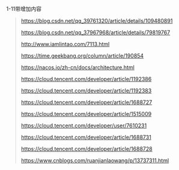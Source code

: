 1-11带增加内容

>https://blog.csdn.net/qq_39761320/article/details/109480891
>
>https://blog.csdn.net/qq_37967968/article/details/79819767 
>
>http://www.iamlintao.com/7113.html
>
>https://time.geekbang.org/column/article/190854 
>
>https://nacos.io/zh-cn/docs/architecture.html
>
>https://cloud.tencent.com/developer/article/1192386
>
>https://cloud.tencent.com/developer/article/1192383
>
>https://cloud.tencent.com/developer/article/1688727
>
>https://cloud.tencent.com/developer/article/1515009
>
>https://cloud.tencent.com/developer/user/7610231
>
>https://cloud.tencent.com/developer/article/1688731
>
>https://cloud.tencent.com/developer/article/1688728
>
>https://www.cnblogs.com/ruanjianlaowang/p/13737311.html